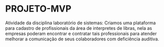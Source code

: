 # PROJETO-MVP

Atividade da disciplina laboratório de sistemas: Criamos uma plataforma para cadastro de profissionais da área de interpretes de libras, nela as empresas poderam encontrar e contratar tais professionais para atender melhorar a comunicação de seus colaboradores com deficiência auditiva.
